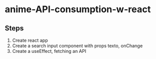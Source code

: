 # anime-API-consumption-w-react
## Steps

1. Create react app
2. Create a search input component with props texto, onChange
3. Create a useEffect, fetching an API 
